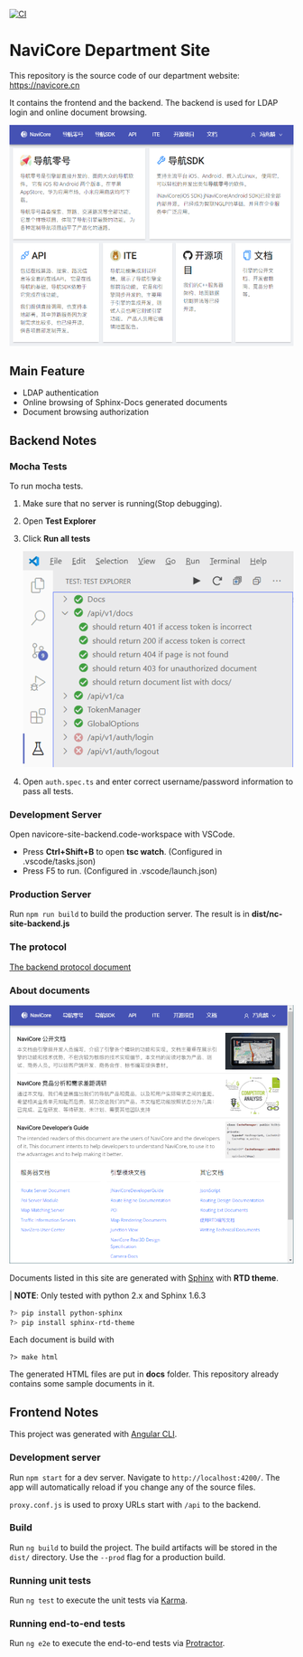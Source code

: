 [![CI](https://travis-ci.com/kingsimba/navicore-site-v2.svg?branch=master)](https://travis-ci.com/kingsimba/navicore-site-v2/)

# NaviCore Department Site

This repository is the source code of our department website: https://navicore.cn

It contains the frontend and the backend.
The backend is used for LDAP login and online document browsing.

![HomePage](images/homepage.png)

## Main Feature

* LDAP authentication
* Online browsing of Sphinx-Docs generated documents
* Document browsing authorization

## Backend Notes

### Mocha Tests

To run mocha tests.

1. Make sure that no server is running(Stop debugging).
2. Open **Test Explorer**
3. Click **Run all tests**
   
   ![Tests](images/tests.png)

4. Open ``auth.spec.ts`` and enter correct username/password information to pass all tests.

### Development Server

Open navicore-site-backend.code-workspace with VSCode.

* Press **Ctrl+Shift+B** to open **tsc watch**. (Configured in .vscode/tasks.json)
* Press F5 to run. (Configured in .vscode/launch.json)

### Production Server

Run ``npm run build`` to build the production server.
The result is in **dist/nc-site-backend.js**

### The protocol

[The backend protocol document](backend/PROTOCOL.md)

### About documents

![Documents](images/docs.png)

Documents listed in this site are generated with [Sphinx](https://www.sphinx-doc.org/en/master/) with **RTD theme**.

| **NOTE**: Only tested with python 2.x and Sphinx 1.6.3

```bash
?> pip install python-sphinx
?> pip install sphinx-rtd-theme
```

Each document is build with

```
?> make html
```

The generated HTML files are put in **docs** folder. This repository already contains some sample documents in it.

## Frontend Notes

This project was generated with [Angular CLI](https://github.com/angular/angular-cli).

### Development server

Run `npm start` for a dev server. Navigate to `http://localhost:4200/`. The app will automatically reload if you change any of the source files.

``proxy.conf.js`` is used to proxy URLs start with `/api` to the backend.

### Build

Run `ng build` to build the project. The build artifacts will be stored in the `dist/` directory. Use the `--prod` flag for a production build.

### Running unit tests

Run `ng test` to execute the unit tests via [Karma](https://karma-runner.github.io).

### Running end-to-end tests

Run `ng e2e` to execute the end-to-end tests via [Protractor](http://www.protractortest.org/).


